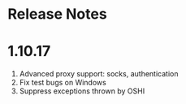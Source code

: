 Release Notes
=

1.10.17
==

1. Advanced proxy support: socks, authentication
2. Fix test bugs on Windows
3. Suppress exceptions thrown by OSHI
